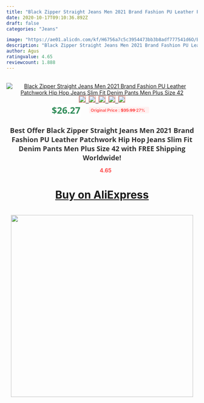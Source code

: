 ```yaml
---
title: "Black Zipper Straight Jeans Men 2021 Brand Fashion PU Leather Patchwork Hip Hop Jeans Slim Fit Denim Pants Men Plus Size 42"
date: 2020-10-17T09:10:36.892Z
draft: false
categories: "Jeans"

image: "https://ae01.alicdn.com/kf/H6756a7c5c3954473bb3b8adf777541d6O/Black-Zipper-Straight-Jeans-Men-2021-Brand-Fashion-PU-Leather-Patchwork-Hip-Hop-Jeans-Slim-Fit.jpg"
description: "Black Zipper Straight Jeans Men 2021 Brand Fashion PU Leather Patchwork Hip Hop Jeans Slim Fit Denim Pants Men Plus Size 42"
author: Agus
ratingvalue: 4.65
reviewcount: 1.888
---
```

<br>
<div style="text-align: center;">
<a href="https://s.click.aliexpress.com/e/_AdjRvb" target="_blank" rel="nofollow noopener noreferrer"><img alt="Black Zipper Straight Jeans Men 2021 Brand Fashion PU Leather Patchwork Hip Hop Jeans Slim Fit Denim Pants Men Plus Size 42" class="magnifier-image" src="https://ae01.alicdn.com/kf/H6756a7c5c3954473bb3b8adf777541d6O/Black-Zipper-Straight-Jeans-Men-2021-Brand-Fashion-PU-Leather-Patchwork-Hip-Hop-Jeans-Slim-Fit.jpg_640x640.jpg">
<br>
<img style="border:1px solid salmon" src="https://ae01.alicdn.com/kf/H6756a7c5c3954473bb3b8adf777541d6O/Black-Zipper-Straight-Jeans-Men-2021-Brand-Fashion-PU-Leather-Patchwork-Hip-Hop-Jeans-Slim-Fit.jpg_120x120.jpg">&nbsp;&nbsp;<img style="border:1px solid salmon" src="https://ae01.alicdn.com/kf/HTB1joBGaIfrK1RkSmLyq6xGApXaF/Black-Zipper-Straight-Jeans-Men-2021-Brand-Fashion-PU-Leather-Patchwork-Hip-Hop-Jeans-Slim-Fit.jpg_120x120.jpg">&nbsp;&nbsp;<img style="border:1px solid salmon" src="https://ae01.alicdn.com/kf/HTB1HaRMaJjvK1RjSspiq6AEqXXaW/Black-Zipper-Straight-Jeans-Men-2021-Brand-Fashion-PU-Leather-Patchwork-Hip-Hop-Jeans-Slim-Fit.jpg_120x120.jpg">&nbsp;&nbsp;<img style="border:1px solid salmon" src="https://ae01.alicdn.com/kf/HTB1.g8PaUrrK1RkSne1q6ArVVXa8/Black-Zipper-Straight-Jeans-Men-2021-Brand-Fashion-PU-Leather-Patchwork-Hip-Hop-Jeans-Slim-Fit.jpg_120x120.jpg">&nbsp;&nbsp;<img style="border:1px solid salmon" src="https://ae01.alicdn.com/kf/HTB1RK4NaPzuK1RjSsppq6xz0XXah/Black-Zipper-Straight-Jeans-Men-2021-Brand-Fashion-PU-Leather-Patchwork-Hip-Hop-Jeans-Slim-Fit.jpg_120x120.jpg"></a></div><br0>
<div style="text-align: center;"><span style="background-color: white; border: 0px; box-sizing: border-box; color: seagreen; display: inline-block; font-family: &quot;open sans&quot; , &quot;arial&quot; , &quot;helvetica&quot; , sans-serif , &quot;heiti&quot;; font-size: 24px; font-stretch: inherit; font-weight: 700; line-height: inherit; margin: 0px 10px 0px 0px; padding: 0px; vertical-align: middle;">$26.27 </span>
<span style="background: rgb(255 , 241 , 241); border-radius: 3px; border: 0px; box-sizing: border-box; color: #ff4747; display: inline-block; font-family: inherit; font-size: 12px; font-stretch: inherit; font-style: inherit; font-variant: inherit; font-weight: 600; line-height: inherit; margin: 0px; padding: 2px 5px; transform: scale(0.9); vertical-align: middle;">Original Price : <b style="text-decoration: line-through;">$35.99 </b> 27%&nbsp;&nbsp;</span></div>
<h1 style="color: #333333; display: inline-block; font-family: &quot;open sans&quot; , &quot;arial&quot; , &quot;helvetica&quot; , sans-serif , &quot;heiti&quot;; font-size: 18px; font-stretch: inherit; font-weight: 700; text-align: center;">Best Offer Black Zipper Straight Jeans Men 2021 Brand Fashion PU Leather Patchwork Hip Hop Jeans Slim Fit Denim Pants Men Plus Size 42 with FREE Shipping Worldwide!</h1>
<div style="color: #ff4747; text-align: center;">
<img src="https://4.bp.blogspot.com/-M0ZcTcb-5uY/XleCXlxnR4I/AAAAAAAAAEc/OrjgMkXV1oMQFaCRZj5HQwOCBcu3w1FegCPcBGAYYCw/s1600/star.png" style="height: 15px;">&nbsp;<b>4.65</b></div>
<div class="button_cont" align="center"><a class="buynow_a" href="https://s.click.aliexpress.com/e/_AdjRvb" target="_blank" rel="nofollow noopener noreferrer"><H1>Buy on AliExpress</H1></a></div><br>
<div class="separator" style="clear: both; text-align: center;">
<img src="https://lh3.googleusercontent.com/-pTy5HemUv9M/XlePHvY0dAI/AAAAAAAAAE4/0nX5iRUoIWY8eMW9Dpxeirr157OZliDIgCLcBGAsYHQ/s1600/badge.gif" width="480">
</div>
